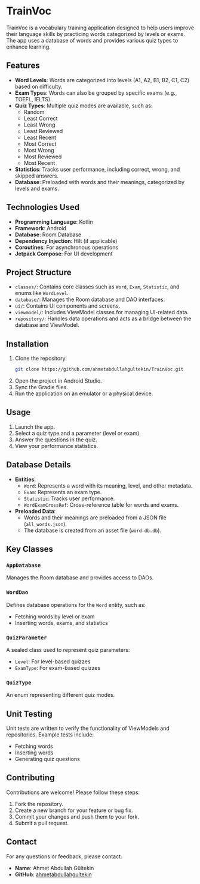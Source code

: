 # TrainVoc

TrainVoc is a vocabulary training application designed to help users improve their language skills by practicing words categorized by levels or exams. The app uses a database of words and provides various quiz types to enhance learning.

## Features

- **Word Levels**: Words are categorized into levels (A1, A2, B1, B2, C1, C2) based on difficulty.
- **Exam Types**: Words can also be grouped by specific exams (e.g., TOEFL, IELTS).
- **Quiz Types**: Multiple quiz modes are available, such as:
  - Random
  - Least Correct
  - Least Wrong
  - Least Reviewed
  - Least Recent
  - Most Correct
  - Most Wrong
  - Most Reviewed
  - Most Recent
- **Statistics**: Tracks user performance, including correct, wrong, and skipped answers.
- **Database**: Preloaded with words and their meanings, categorized by levels and exams.

## Technologies Used

- **Programming Language**: Kotlin
- **Framework**: Android
- **Database**: Room Database
- **Dependency Injection**: Hilt (if applicable)
- **Coroutines**: For asynchronous operations
- **Jetpack Compose**: For UI development

## Project Structure

- `classes/`: Contains core classes such as `Word`, `Exam`, `Statistic`, and enums like `WordLevel`.
- `database/`: Manages the Room database and DAO interfaces.
- `ui/`: Contains UI components and screens.
- `viewmodel/`: Includes ViewModel classes for managing UI-related data.
- `repository/`: Handles data operations and acts as a bridge between the database and ViewModel.

## Installation

1. Clone the repository:
   ```bash
   git clone https://github.com/ahmetabdullahgultekin/TrainVoc.git
   ```
2. Open the project in Android Studio.
3. Sync the Gradle files.
4. Run the application on an emulator or a physical device.

## Usage

1. Launch the app.
2. Select a quiz type and a parameter (level or exam).
3. Answer the questions in the quiz.
4. View your performance statistics.

## Database Details

- **Entities**:
    - `Word`: Represents a word with its meaning, level, and other metadata.
    - `Exam`: Represents an exam type.
    - `Statistic`: Tracks user performance.
    - `WordExamCrossRef`: Cross-reference table for words and exams.
- **Preloaded Data**:
    - Words and their meanings are preloaded from a JSON file (`all_words.json`).
    - The database is created from an asset file (`word-db.db`).

## Key Classes

### `AppDatabase`

Manages the Room database and provides access to DAOs.

### `WordDao`

Defines database operations for the `Word` entity, such as:
- Fetching words by level or exam
- Inserting words, exams, and statistics

### `QuizParameter`

A sealed class used to represent quiz parameters:
- `Level`: For level-based quizzes
- `ExamType`: For exam-based quizzes

### `QuizType`

An enum representing different quiz modes.

## Unit Testing

Unit tests are written to verify the functionality of ViewModels and repositories. Example tests include:
- Fetching words
- Inserting words
- Generating quiz questions

## Contributing

Contributions are welcome! Please follow these steps:
1. Fork the repository.
2. Create a new branch for your feature or bug fix.
3. Commit your changes and push them to your fork.
4. Submit a pull request.

## Contact

For any questions or feedback, please contact:
- **Name**: Ahmet Abdullah Gültekin
- **GitHub**: [ahmetabdullahgultekin](https://github.com/ahmetabdullahgultekin)
```
